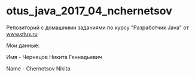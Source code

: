 # otus_java_2017_04_nchernetsov

Репозиторий с домашними заданиями по курсу "Разработчик Java" от www.otus.ru

Мои данные:

Имя - Чернецов Никита Геннадьевич

Name - Chernetsov Nikita
